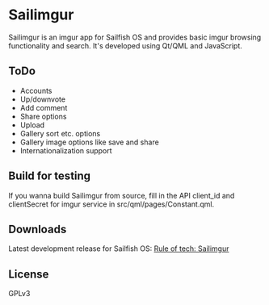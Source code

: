 Sailimgur
=========

Sailimgur is an imgur app for Sailfish OS and provides basic imgur browsing functionality and search. It's developed using Qt/QML and JavaScript. 

ToDo
----

* Accounts
* Up/downvote
* Add comment
* Share options
* Upload
* Gallery sort etc. options
* Gallery image options like save and share
* Internationalization support 

Build for testing
-----------------

If you wanna build Sailimgur from source, fill in the API client_id and clientSecret for imgur service in src/qml/pages/Constant.qml.

Downloads
---------

Latest development release for Sailfish OS: [Rule of tech: Sailimgur](http://ruleoftech.com/lab/sailimgur)


License
-------
GPLv3